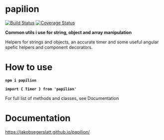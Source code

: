 # papilion

[![Build Status](https://travis-ci.org/JakobSegerslatt/papilion.svg?branch=master)](https://travis-ci.org/<username>/<reponame>) [![Coverage Status](https://coveralls.io/repos/github/JakobSegerslatt/papilion/badge.svg?branch=master)](https://coveralls.io/github/JakobSegerslatt/papilion?branch=master)

**Common utils i use for string, object and array manipulation**

Helpers for strings and objects, an accurate timer and some useful angular spefic helpers and component decorators.

# How to use
**`npm i papilion`**

**`import { Timer } from 'papilion'`**

For full list of methods and classes, see Documentation

# Documentation
https://jakobsegerslatt.github.io/papilion/


